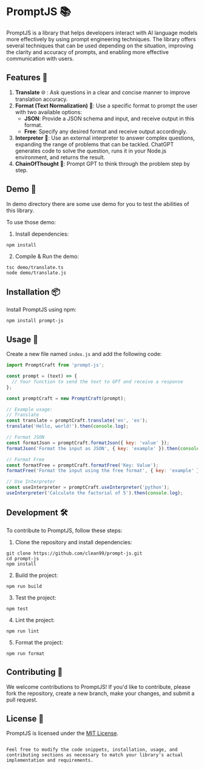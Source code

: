 # PromptJS 📚

PromptJS is a library that helps developers interact with AI language models more effectively by using prompt engineering techniques. The library offers several techniques that can be used depending on the situation, improving the clarity and accuracy of prompts, and enabling more effective communication with users.

## Features 🎁

1. **Translate** 🌐 : Ask questions in a clear and concise manner to improve translation accuracy.
2. **Format (Text Normalization)** 📝: Use a specific format to prompt the user with two available options:
    - **JSON**: Provide a JSON schema and input, and receive output in this format.
    - **Free**: Specify any desired format and receive output accordingly.
3. **Interpreter** 🧐: Use an external interpreter to answer complex questions, expanding the range of problems that can be tackled. ChatGPT generates code to solve the question, runs it in your Node.js environment, and returns the result.
4. **ChainOfThought** 🤔: Prompt GPT to think through the problem step by step.

## Demo 🥸

In demo directory there are some use demo for you to test the abilities of this library.

To use those demo:

1. Install dependencies:

```
npm install
```

2. Compile & Run the demo:

```
tsc demo/translate.ts
node demo/translate.js
```


## Installation 📦

Install PromptJS using npm:

```
npm install prompt-js
```


## Usage 🚀

Create a new file named `index.js` and add the following code:

```javascript
import PromptCraft from 'prompt-js';

const prompt = (text) => {
  // Your function to send the text to GPT and receive a response
};

const promptCraft = new PromptCraft(prompt);

// Example usage:
// Translate
const translate = promptCraft.translate('en', 'es');
translate('Hello, world!').then(console.log);

// Format JSON
const formatJson = promptCraft.formatJson({ key: 'value' });
formatJson('Format the input as JSON', { key: 'example' }).then(console.log);

// Format Free
const formatFree = promptCraft.formatFree('Key: Value');
formatFree('Format the input using the free format', { key: 'example' }).then(console.log);

// Use Interpreter
const useInterpreter = promptCraft.useInterpreter('python');
useInterpreter('Calculate the factorial of 5').then(console.log);
```

## Development 🛠️

To contribute to PromptJS, follow these steps:

1. Clone the repository and install dependencies:

```
git clone https://github.com/clean99/prompt-js.git
cd prompt-js
npm install
```

2. Build the project:

```
npm run build
```

3. Test the project:

```
npm test
```

4. Lint the project:

```
npm run lint
```

5. Format the project:

```
npm run format
```

## Contributing 🤝
We welcome contributions to PromptJS! If you'd like to contribute, please fork the repository, create a new branch, make your changes, and submit a pull request.

## License 📄
PromptJS is licensed under the [MIT License](/LICENSE).

```

Feel free to modify the code snippets, installation, usage, and contributing sections as necessary to match your library's actual implementation and requirements.
```
